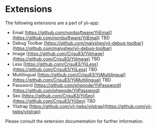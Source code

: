 Extensions
==========

The following extensions are a part of yii-app:

 * Email [https://github.com/nordsoftware/YiiEmail](https://github.com/nordsoftware/YiiEmail) TBD
 * Debug Toolbar [https://github.com/malyshev/yii-debug-toolbar](https://github.com/malyshev/yii-debug-toolbar)
 * Image [https://github.com/Crisu83/YiiImage](https://github.com/Crisu83/YiiImage) TBD
 * Less [https://github.com/Crisu83/YiiLess](https://github.com/Crisu83/YiiLess) TBD
 * Multilingual [https://github.com/Crisu83/YiiMultilingual](https://github.com/Crisu83/YiiMultilingual) TBD
 * Password [https://github.com/phpnode/YiiPassword](https://github.com/phpnode/YiiPassword)
 * Seo [https://github.com/Crisu83/YiiSeo](https://github.com/Crisu83/YiiSeo) TBD
 * Yiistrap [https://github.com/yii-twbs/yiistrap](https://github.com/yii-twbs/yiistrap)

Please consult the extension documentation for further information.